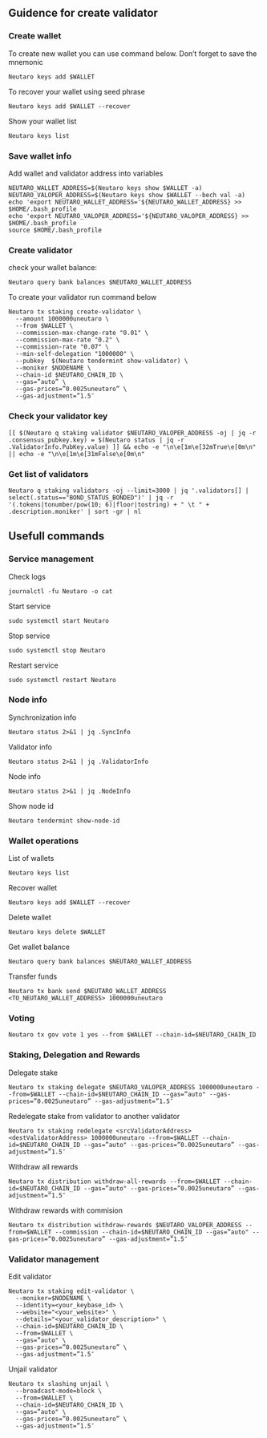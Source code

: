 ## Guidence for create validator

### Create wallet
To create new wallet you can use command below. Don’t forget to save the mnemonic
```
Neutaro keys add $WALLET
```

To recover your wallet using seed phrase
```
Neutaro keys add $WALLET --recover
```

Show your wallet list
```
Neutaro keys list
```

### Save wallet info
Add wallet and validator address into variables 
```
NEUTARO_WALLET_ADDRESS=$(Neutaro keys show $WALLET -a)
NEUTARO_VALOPER_ADDRESS=$(Neutaro keys show $WALLET --bech val -a)
echo 'export NEUTARO_WALLET_ADDRESS='${NEUTARO_WALLET_ADDRESS} >> $HOME/.bash_profile
echo 'export NEUTARO_VALOPER_ADDRESS='${NEUTARO_VALOPER_ADDRESS} >> $HOME/.bash_profile
source $HOME/.bash_profile
```

### Create validator

check your wallet balance:
```
Neutaro query bank balances $NEUTARO_WALLET_ADDRESS
```
To create your validator run command below
```
Neutaro tx staking create-validator \
  --amount 1000000uneutaro \
  --from $WALLET \
  --commission-max-change-rate "0.01" \
  --commission-max-rate "0.2" \
  --commission-rate "0.07" \
  --min-self-delegation "1000000" \
  --pubkey  $(Neutaro tendermint show-validator) \
  --moniker $NODENAME \
  --chain-id $NEUTARO_CHAIN_ID \
  --gas=”auto” \
  --gas-prices=”0.0025uneutaro” \
  --gas-adjustment=”1.5″
```

### Check your validator key
```
[[ $(Neutaro q staking validator $NEUTARO_VALOPER_ADDRESS -oj | jq -r .consensus_pubkey.key) = $(Neutaro status | jq -r .ValidatorInfo.PubKey.value) ]] && echo -e "\n\e[1m\e[32mTrue\e[0m\n" || echo -e "\n\e[1m\e[31mFalse\e[0m\n"
```

### Get list of validators
```
Neutaro q staking validators -oj --limit=3000 | jq '.validators[] | select(.status=="BOND_STATUS_BONDED")' | jq -r '(.tokens|tonumber/pow(10; 6)|floor|tostring) + " \t " + .description.moniker' | sort -gr | nl
```

## Usefull commands
### Service management
Check logs
```
journalctl -fu Neutaro -o cat
```

Start service
```
sudo systemctl start Neutaro
```

Stop service
```
sudo systemctl stop Neutaro
```

Restart service
```
sudo systemctl restart Neutaro
```

### Node info
Synchronization info
```
Neutaro status 2>&1 | jq .SyncInfo
```

Validator info
```
Neutaro status 2>&1 | jq .ValidatorInfo
```

Node info
```
Neutaro status 2>&1 | jq .NodeInfo
```

Show node id
```
Neutaro tendermint show-node-id
```

### Wallet operations
List of wallets
```
Neutaro keys list
```

Recover wallet
```
Neutaro keys add $WALLET --recover
```

Delete wallet
```
Neutaro keys delete $WALLET
```

Get wallet balance
```
Neutaro query bank balances $NEUTARO_WALLET_ADDRESS
```

Transfer funds
```
Neutaro tx bank send $NEUTARO_WALLET_ADDRESS <TO_NEUTARO_WALLET_ADDRESS> 1000000uneutaro
```

### Voting
```
Neutaro tx gov vote 1 yes --from $WALLET --chain-id=$NEUTARO_CHAIN_ID
```

### Staking, Delegation and Rewards
Delegate stake
```
Neutaro tx staking delegate $NEUTARO_VALOPER_ADDRESS 1000000uneutaro --from=$WALLET --chain-id=$NEUTARO_CHAIN_ID --gas=”auto" --gas-prices=”0.0025uneutaro” --gas-adjustment=”1.5″
```

Redelegate stake from validator to another validator
```
Neutaro tx staking redelegate <srcValidatorAddress> <destValidatorAddress> 1000000uneutaro --from=$WALLET --chain-id=$NEUTARO_CHAIN_ID --gas=”auto" --gas-prices=”0.0025uneutaro” --gas-adjustment=”1.5″
```

Withdraw all rewards
```
Neutaro tx distribution withdraw-all-rewards --from=$WALLET --chain-id=$NEUTARO_CHAIN_ID --gas=”auto" --gas-prices=”0.0025uneutaro” --gas-adjustment=”1.5″
```

Withdraw rewards with commision
```
Neutaro tx distribution withdraw-rewards $NEUTARO_VALOPER_ADDRESS --from=$WALLET --commission --chain-id=$NEUTARO_CHAIN_ID --gas=”auto" --gas-prices=”0.0025uneutaro” --gas-adjustment=”1.5″
```

### Validator management
Edit validator
```
Neutaro tx staking edit-validator \
  --moniker=$NODENAME \
  --identity=<your_keybase_id> \
  --website="<your_website>" \
  --details="<your_validator_description>" \
  --chain-id=$NEUTARO_CHAIN_ID \
  --from=$WALLET \
  --gas=”auto" \
  --gas-prices=”0.0025uneutaro” \
  --gas-adjustment=”1.5″
```

Unjail validator
```
Neutaro tx slashing unjail \
  --broadcast-mode=block \
  --from=$WALLET \
  --chain-id=$NEUTARO_CHAIN_ID \
  --gas=”auto" \
  --gas-prices=”0.0025uneutaro” \
  --gas-adjustment=”1.5″
```
